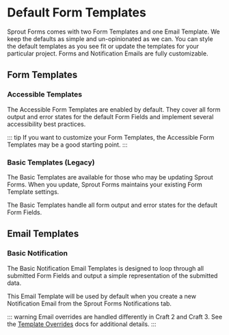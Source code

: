 # Default Form Templates

Sprout Forms comes with two Form Templates and one Email Template. We keep the defaults as simple and un-opinionated as we can. You can style the default templates as you see fit or update the templates for your particular project. Forms and Notification Emails are fully customizable.

## Form Templates

### Accessible Templates

The Accessible Form Templates are enabled by default. They cover all form output and error states for the default Form Fields and implement several accessibility best practices.

::: tip
If you want to customize your Form Templates, the Accessible Form Templates may be a good starting point.
:::

### Basic Templates (Legacy)

The Basic Templates are available for those who may be updating Sprout Forms. When you update, Sprout Forms maintains your existing Form Template settings.

The Basic Templates handle all form output and error states for the default Form Fields.

## Email Templates

### Basic Notification

The Basic Notification Email Templates is designed to loop through all submitted Form Fields and output a simple representation of the submitted data. 

This Email Template will be used by default when you create a new Notification Email from the Sprout Forms Notifications tab.

::: warning
Email overrides are handled differently in Craft 2 and Craft 3. See the [Template Overrides](./template-overrides.md) docs for additional details.
:::